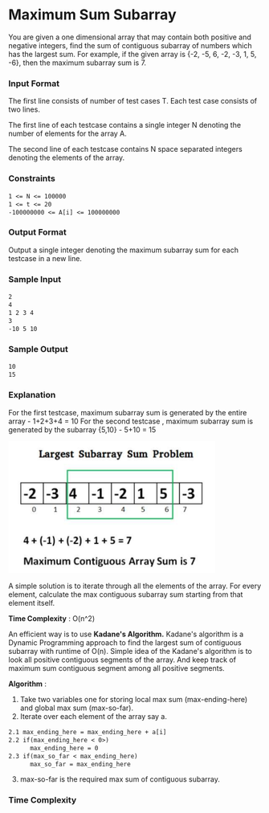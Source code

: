 # Maximum Sum Subarray

You are given a one dimensional array that may contain both positive and negative integers, find the sum of contiguous subarray of numbers which has the largest sum. For example, if the given array is {-2, -5, 6, -2, -3, 1, 5, -6}, then the maximum subarray sum is 7.

### Input Format

The first line consists of number of test cases T. Each test case consists of two lines.

The first line of each testcase contains a single integer N denoting the number of elements for the
array A.

The second line of each testcase contains N space separated integers denoting the elements of the
array.

### Constraints

```
1 <= N <= 100000
1 <= t <= 20
-100000000 <= A[i] <= 100000000
```

### Output Format

Output a single integer denoting the maximum subarray sum for each testcase in a new line.

### Sample Input

```
2
4
1 2 3 4
3
-10 5 10
```

### Sample Output

```
10
15
```

### Explanation

For the first testcase, maximum subarray sum is generated by the entire array - 1+2+3+4 = 10
For the second testcase , maximum subarray sum is generated by the subarray {5,10} - 5+10 = 15

![alt text](image.png)

A simple solution is to iterate through all the elements of the array. For every element, calculate the max contiguous subarray sum starting from that element itself.

**Time Complexity** : O(n^2)

An efficient way is to use **Kadane's Algorithm.** Kadane's algorithm is a Dynamic Programming approach to find the largest sum of contiguous subarray with runtime of O(n). Simple idea of the Kadane's algorithm is to look all positive contiguous segments of the array. And keep track of maximum sum contiguous segment among all positive segments.

**Algorithm** :

1. Take two variables one for storing local max sum (max-ending-here) and global max sum (max-so-far).
2. Iterate over each element of the array say a.

```
2.1 max_ending_here = max_ending_here + a[i]
2.2 if(max_ending_here < 0>)
      max_ending_here = 0
2.3 if(max_so_far < max_ending_here)
      max_so_far = max_ending_here
```

3. max-so-far is the required max sum of contiguous subarray.

### Time Complexity
